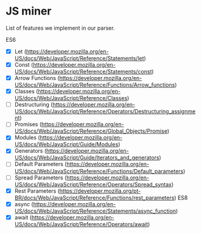 # JS miner

List of features we implement in our parser.

ES6
 -[X] Let (https://developer.mozilla.org/en-US/docs/Web/JavaScript/Reference/Statements/let)
 -[X] Const (https://developer.mozilla.org/en-US/docs/Web/JavaScript/Reference/Statements/const)
 -[X] Arrow Functions (https://developer.mozilla.org/en-US/docs/Web/JavaScript/Reference/Functions/Arrow_functions)
 -[X] Classes (https://developer.mozilla.org/en-US/docs/Web/JavaScript/Reference/Classes)
 -[ ] Destructuring (https://developer.mozilla.org/en-US/docs/Web/JavaScript/Reference/Operators/Destructuring_assignment)
 -[ ] Promises (https://developer.mozilla.org/en-US/docs/Web/JavaScript/Reference/Global_Objects/Promise)
 -[X] Modules (https://developer.mozilla.org/en-US/docs/Web/JavaScript/Guide/Modules)
 -[X] Generators (https://developer.mozilla.org/en-US/docs/Web/JavaScript/Guide/Iterators_and_generators)
 -[ ] Default Parameters (https://developer.mozilla.org/en-US/docs/Web/JavaScript/Reference/Functions/Default_parameters)
 -[ ] Spread Parameters (https://developer.mozilla.org/en-US/docs/Web/JavaScript/Reference/Operators/Spread_syntax)
 -[X] Rest Parameters (https://developer.mozilla.org/pt-BR/docs/Web/JavaScript/Reference/Functions/rest_parameters)
ES8
 -[X] async (https://developer.mozilla.org/en-US/docs/Web/JavaScript/Reference/Statements/async_function)
 -[X] await (https://developer.mozilla.org/en-US/docs/Web/JavaScript/Reference/Operators/await)
